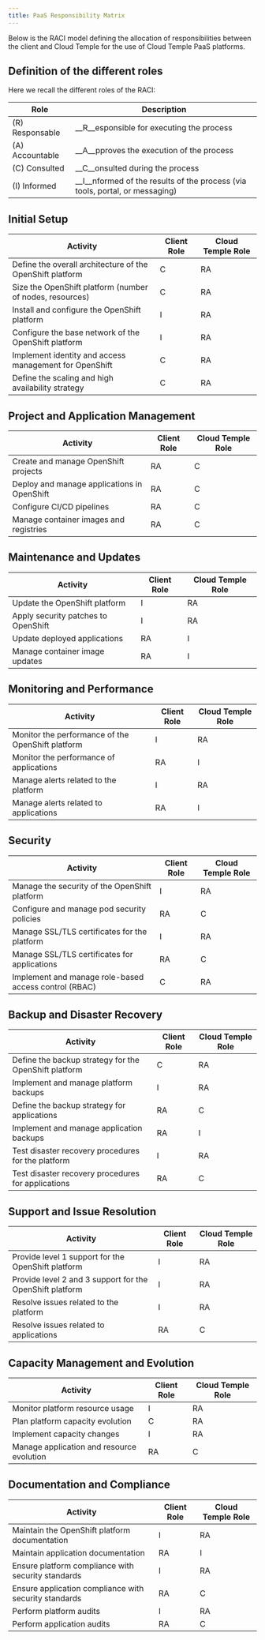 ```yaml
---
title: PaaS Responsibility Matrix
---
```


Below is the RACI model defining the allocation of responsibilities between the client and Cloud Temple for the use of Cloud Temple PaaS platforms.

## Definition of the different roles

Here we recall the different roles of the RACI:

| Role           | Description                                                                         |
| -------------- | ----------------------------------------------------------------------------------- |
| (R) Responsable | __R__esponsible for executing the process                                          |
| (A) Accountable | __A__pproves the execution of the process                                          |
| (C) Consulted   | __C__onsulted during the process                                                   |
| (I) Informed    | __I__nformed of the results of the process (via tools, portal, or messaging)       |


## Initial Setup

| Activity                                                              | Client Role | Cloud Temple Role |
| --------------------------------------------------------------------- | ----------- | ------------------ |
| Define the overall architecture of the OpenShift platform             | C           | RA                 |
| Size the OpenShift platform (number of nodes, resources)              | C           | RA                 |
| Install and configure the OpenShift platform                          | I           | RA                 |
| Configure the base network of the OpenShift platform                  | I           | RA                 |
| Implement identity and access management for OpenShift                | C           | RA                 |
| Define the scaling and high availability strategy                     | C           | RA                 |

## Project and Application Management

| Activity                                           | Client Role | Cloud Temple Role |
| -------------------------------------------------- | ----------- | ------------------ |
| Create and manage OpenShift projects               | RA          | C                  |
| Deploy and manage applications in OpenShift        | RA          | C                  |
| Configure CI/CD pipelines                           | RA          | C                  |
| Manage container images and registries             | RA          | C                  |

## Maintenance and Updates

| Activity                                          | Client Role | Cloud Temple Role |
| ------------------------------------------------- | ----------- | ------------------ |
| Update the OpenShift platform                      | I           | RA                 |
| Apply security patches to OpenShift                | I           | RA                 |
| Update deployed applications                       | RA          | I                  |
| Manage container image updates                     | RA          | I                  |

## Monitoring and Performance

| Activity                                              | Client Role | Cloud Temple Role |
| ----------------------------------------------------- | ----------- | ------------------ |
| Monitor the performance of the OpenShift platform     | I           | RA                 |
| Monitor the performance of applications               | RA          | I                  |
| Manage alerts related to the platform                 | I           | RA                 |
| Manage alerts related to applications                 | RA          | I                  |

## Security

| Activity                                                           | Client Role | Cloud Temple Role |
| ------------------------------------------------------------------ | ----------- | ------------------ |
| Manage the security of the OpenShift platform                      | I           | RA                 |
| Configure and manage pod security policies                         | RA          | C                  |
| Manage SSL/TLS certificates for the platform                       | I           | RA                 |
| Manage SSL/TLS certificates for applications                       | RA          | C                  |
| Implement and manage role-based access control (RBAC)              | C           | RA                 |

## Backup and Disaster Recovery

| Activity                                                              | Client Role | Cloud Temple Role |
| --------------------------------------------------------------------- | ----------- | ------------------ |
| Define the backup strategy for the OpenShift platform                 | C           | RA                 |
| Implement and manage platform backups                                 | I           | RA                 |
| Define the backup strategy for applications                           | RA          | C                  |
| Implement and manage application backups                              | RA          | I                  |
| Test disaster recovery procedures for the platform                    | I           | RA                 |
| Test disaster recovery procedures for applications                    | RA          | C                  |

## Support and Issue Resolution

| Activity                                                         | Client Role | Cloud Temple Role |
| ---------------------------------------------------------------- | ----------- | ------------------ |
| Provide level 1 support for the OpenShift platform               | I           | RA                 |
| Provide level 2 and 3 support for the OpenShift platform         | I           | RA                 |
| Resolve issues related to the platform                           | I           | RA                 |
| Resolve issues related to applications                           | RA          | C                  |

## Capacity Management and Evolution

| Activity                                                  | Client Role | Cloud Temple Role |
| --------------------------------------------------------- | ----------- | ------------------ |
| Monitor platform resource usage                           | I           | RA                 |
| Plan platform capacity evolution                          | C           | RA                 |
| Implement capacity changes                                | I           | RA                 |
| Manage application and resource evolution                 | RA          | C                  |

## Documentation and Compliance

| Activity                                                      | Client Role | Cloud Temple Role |
| ------------------------------------------------------------- | ----------- | ------------------ |
| Maintain the OpenShift platform documentation                 | I           | RA                 |
| Maintain application documentation                            | RA          | I                  |
| Ensure platform compliance with security standards            | I           | RA                 |
| Ensure application compliance with security standards         | RA          | C                  |
| Perform platform audits                                       | I           | RA                 |
| Perform application audits                                    | RA          | C                  |